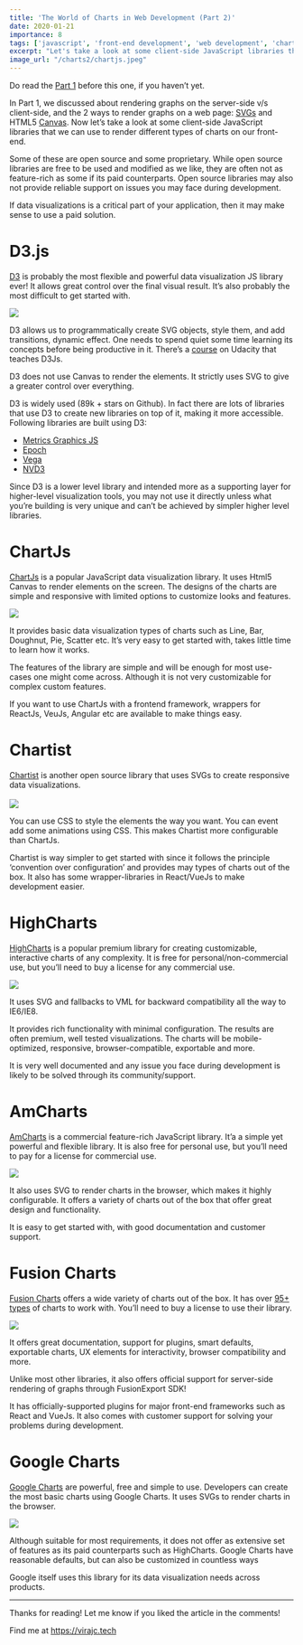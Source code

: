 ```yaml
---
title: 'The World of Charts in Web Development (Part 2)'
date: 2020-01-21
importance: 8
tags: ['javascript', 'front-end development', 'web development', 'charts']
excerpt: "Let's take a look at some client-side JavaScript libraries that we can use to render different types of charts on our front-end."
image_url: "/charts2/chartjs.jpeg"
---
```



Do read the <a href="/blog/world-of-charts-1" target="_blank">Part 1</a> before this one, if you haven’t yet.

In Part 1, we discussed about rendering graphs on the server-side v/s client-side, and the 2 ways to render graphs on a web page: <a href="https://www.w3schools.com/graphics/svg_inhtml.asp" target="_blank">SVGs</a> and HTML5 <a href="https://developer.mozilla.org/en-US/docs/Web/API/Canvas_API/Tutorial" target="_blank">Canvas</a>. Now let’s take a look at some client-side JavaScript libraries that we can use to render different types of charts on our front-end.

Some of these are open source and some proprietary. While open source libraries are free to be used and modified as we like, they are often not as feature-rich as some if its paid counterparts. Open source libraries may also not provide reliable support on issues you may face during development.

If data visualizations is a critical part of your application, then it may make sense to use a paid solution.

D3.js
=====

<a href="https://d3js.org/" target="_blank">D3</a> is probably the most flexible and powerful data visualization JS library ever! It allows great control over the final visual result. It’s also probably the most difficult to get started with.

<img src="/charts2/d3.png" />

D3 allows us to programmatically create SVG objects, style them, and add transitions, dynamic effect. One needs to spend quiet some time learning its concepts before being productive in it. There’s a <a href="https://www.udacity.com/course/data-visualization-and-d3js--ud507" target="_blank">course</a> on Udacity that teaches D3Js.

D3 does not use Canvas to render the elements. It strictly uses SVG to give a greater control over everything.

D3 is widely used (89k + stars on Github). In fact there are lots of libraries that use D3 to create new libraries on top of it, making it more accessible.
Following libraries are built using D3:

- <a href="https://github.com/metricsgraphics/metrics-graphics" target="_blank">Metrics Graphics JS</a>
- <a href="http://epochjs.github.io/epoch/">Epoch</a>
- <a href="https://vega.github.io/vega/">Vega</a>
- <a href="http://nvd3.org/index.html">NVD3</a>

Since D3 is a lower level library and intended more as a supporting layer for higher-level visualization tools, you may not use it directly unless what you’re building is very unique and can’t be achieved by simpler higher level libraries.

ChartJs
=======

<a href="https://www.chartjs.org/" target="_blank">ChartJs</a> is a popular JavaScript data visualization library. It uses Html5 Canvas to render elements on the screen. The designs of the charts are simple and responsive with limited options to customize looks and features.

<img src="/charts2/chartjs.jpeg" />

It provides basic data visualization types of charts such as Line, Bar, Doughnut, Pie, Scatter etc. It’s very easy to get started with, takes little time to learn how it works.

The features of the library are simple and will be enough for most use-cases one might come across. Although it is not very customizable for complex custom features.

If you want to use ChartJs with a frontend framework, wrappers for ReactJs, VeuJs, Angular etc are available to make things easy.

Chartist
========

<a href="https://gionkunz.github.io/chartist-js/" target="_blank">Chartist</a> is another open source library that uses SVGs to create responsive data visualizations.
<br /><br />
<img src="/charts2/chartist.png" />

You can use CSS to style the elements the way you want. You can event add some animations using CSS. This makes Chartist more configurable than ChartJs.

Chartist is way simpler to get started with since it follows the principle ‘convention over configuration’ and provides may types of charts out of the box. It also has some wrapper-libraries in React/VueJs to make development easier.

HighCharts
==========

<a href="https://www.highcharts.com/" target="_blank">HighCharts</a> is a popular premium library for creating customizable, interactive charts of any complexity. It is free for personal/non-commercial use, but you’ll need to buy a license for any commercial use.

<img src="/charts2/highcharts.png" />

It uses SVG and fallbacks to VML for backward compatibility all the way to IE6/IE8.

It provides rich functionality with minimal configuration. The results are often premium, well tested visualizations. The charts will be mobile-optimized, responsive, browser-compatible, exportable and more.

It is very well documented and any issue you face during development is likely to be solved through its community/support.

AmCharts
========

<a href="https://www.amcharts.com/" target="_blank">AmCharts</a> is a commercial feature-rich JavaScript library. It’a a simple yet powerful and flexible library. It is also free for personal use, but you’ll need to pay for a license for commercial use.

<img src="/charts2/amcharts.png" />

It also uses SVG to render charts in the browser, which makes it highly configurable. It offers a variety of charts out of the box that offer great design and functionality.

It is easy to get started with, with good documentation and customer support.

Fusion Charts
=============

<a href="https://www.fusioncharts.com/" target="_blank">Fusion Charts</a> offers a wide variety of charts out of the box. It has over <a href="https://www.fusioncharts.com/dev/chart-guide/list-of-charts" target="_blank">95+ types</a> of charts to work with. You’ll need to buy a license to use their library.

<img src="/charts2/fusioncharts.png" />

It offers great documentation, support for plugins, smart defaults, exportable charts, UX elements for interactivity, browser compatibility and more.

Unlike most other libraries, it also offers official support for server-side rendering of graphs through FusionExport SDK!
  
It has officially-supported plugins for major front-end frameworks such as React and VueJs. It also comes with customer support for solving your problems during development.

Google Charts
=============

<a href="https://developers.google.com/chart" target="_blank">Google Charts</a> are powerful, free and simple to use. Developers can create the most basic charts using Google Charts. It uses SVGs to render charts in the browser.

<img src="/charts2/google-charts.jpeg" />


Although suitable for most requirements, it does not offer as extensive set of features as its paid counterparts such as HighCharts. Google Charts have reasonable defaults, but can also be customized in countless ways

Google itself uses this library for its data visualization needs across products.

* * *

Thanks for reading! Let me know if you liked the article in the comments!

Find me at https://virajc.tech
